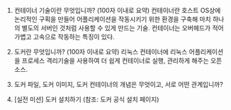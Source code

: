 1. 컨테이너 기술이란 무엇입니까? (100자 이내로 요약)
   컨테이너란 호스트 OS상에 논리적인 구획을 만들어 어플리케이션을 작동시키기 위한 환경을 구축해 마치 하나의 별도의 서버인 것처럼 사용할 수 있게 만드는 기술. 컨테이너는 오버헤드가 적어 가볍고 고속으로 작동하는 특징이 있다.

2. 도커란 무엇입니까? (100자 이내로 요약)
   리눅스 컨테이너에 리눅스 어플리케이션을 프로세스 격리기술을 사용하여 더 쉽게 컨테이너로 실행, 관리하게 해주는 오픈소스.

3. 도커 파일, 도커 이미지, 도커 컨테이너의 개념은 무엇이고, 서로 어떤 관계입니까?

4. [실전 미션] 도커 설치하기 (참조: 도커 공식 설치 페이지)
